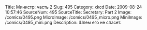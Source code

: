 Title: Министр: часть 2 
Slug: 495 
Category: xkcd 
Date: 2009-08-24 10:57:46 
SourceNum: 495 
SourceTitle: Secretary: Part 2 
Image: /comics/0495.png 
MicroImage: /comics/0495_micro.png 
MiniImage: /comics/0495_mini.png 
Description: Шлем его не спасет. 

